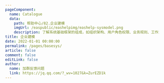 ```yaml
---
pageComponent:
  name: Catalogue
  data:
    path: 帮助中心/82.企业建模
    imgUrl: /easpublic/eashelpimg/eashelp-sysmodel.png
    description: 了解系统基础框架的组成，如组织架构、用户角色权限、业务规则、工作流、后台事务等
title: 企业建模
date: 2022-01-01 00:00:00
permalink: /pages/basesys/
article: false
comment: false
editLink: false
author:
  name: 加群反馈问题
  link: https://jq.qq.com/?_wv=1027&k=ZurEZD1k
---
```


<!--div>声明：本帮助中心由雨意澜风倾力构建，如转载应征得授权！</div-->
